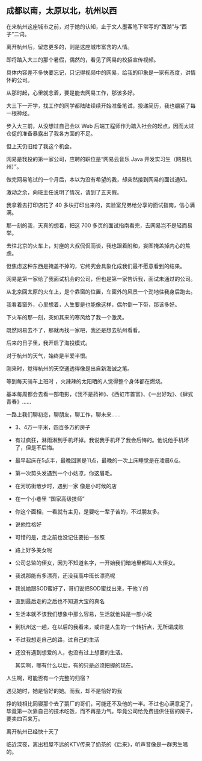 ## 成都以南，太原以北，杭州以西

在来杭州这座城市之前，对于她的认知，止于文人墨客笔下常写的“西湖”与“西子”二词。

离开杭州后，留恋更多的，则是这座城市富含的人情。

即将踏入大三的那个暑假，偶然的，看见了网易的校招宣传视频。

具体内容差不多快要忘记，只记得视频中的网易，给我的印象是一家有态度，讲情怀的公司。

从那时起，心里就念着，要是能去网易工作，那该多好。

大三下一开学，找工作的同学都陆陆续续开始准备笔试，投递简历，我也绷紧了每一根神经。

步入大三前，从没想过自己会以 Web 后端工程师作为踏入社会的起点，因而太过仓促的准备暴露出了我各方面的不足。

但上天仍旧给了我这个机会。

网易是我投的第一家公司，应聘的职位是“网易云音乐 Java 开发实习生（网易杭州）”。

做完网易笔试的一个月后，本以为没有希望的我，却突然接到网易的面试通知。

激动之余，向班主任说明了情况，请到了五天假。

我拿着去打印店花了 40 多块打印出来的，实验室兄弟给分享的面试指南，信心满满。

那一刻的我，天真的想着，把这 700 多页的面试指南看完，去网易岂不是轻而易举。

去往北京的火车上，对座的大叔侃侃而谈，我也跟着附和，妄图掩盖掉内心的焦虑。

但焦虑这种东西是掩盖不掉的，它终究会具象化成我们最不愿意看到的结果。

网易是第一家给了我面试机会的公司，但也是第一家告诉我，面试未通过的公司。

从北京回太原的火车上，是个靠窗的位置，车窗外的风景一个劲地往我身后跑去。

我看着窗外，心里想着，人生要是也能像这样，偶尔倒一下带，那该多好。

下火车的那一刻，突如其来的寒风给了我一个激灵。

既然网易去不了，那就再找一家吧，我还是想去杭州看看。

后来的日子里，我开启了海投模式。

对于杭州的天气，始终是半爱半恨。

刚来时，觉得杭州的天空通透得像是出自新海诚之笔。

等到每天骑车上班时 ，火辣辣的太阳晒的人觉得整个身体都在燃烧。



基本每周都会去看一部电影，《我不是药神》、《西虹市首富》、《一出好戏》、《肆式青春》……



一路上我们聊初恋，聊朋友，聊工作，聊未来……

+ 3、4万一平米，四百多万的房子

+ 有过疯狂，淋雨淋到手机坏掉。我说我手机坏了我会后悔的。他说他手机坏了，但是不后悔。

+ 最早起床在5点半，最晚回家是11点，最晚的一次上床睡觉是在凌晨6点。

+ 第一次剪头发遇到一个小姑凉，你这眉毛。

+ 在河坊街散步时，遇到一家 像是小时候的店

+ 在一个小巷里 “国家高级技师”

+ 你这个面相，一看就有主见，是要吃一辈子苦的，不过朋友多。

+ 说他性格好

+ 可惜的是，走之前也没记住要拍一张照

+ 路上好多美女呢

+ 公司总监的侄女，因为不知道名字，一开始我们暗地里都叫人大侄女。

+ 我说那能有多漂亮，还没我高中班长漂亮呢

+ 我说她跟SOD蜜好了，哥们说把SOD蜜找出来，干他丫的

+ 直到最后走的之后也不知道大宝的真名

+ 生活本就不该我们想象中那么容易，生活就他妈是一部小说

+ 到杭州这一趟，在以后的我看来，或许是人生的一个转折点，无所谓成败

+ 不过我想走自己的路，过自己的生活

+ 还没有遇到想爱的人，也没有过上想要的生活。

  其实啊，哪有什么以后，有的只是必须把握的现在。

人生啊，可能否有一个完整的归宿？

遇见她时，她是恰好的她。而我，却不是恰好的我

挣的钱相比同寝那个去了鹅厂的哥们，可能还不及他的一半。不过也心满意足了，毕竟第一次靠自己的技术吃饭，而不再是力气。毕竟公司给免费提供住宿的房子，要卖四百来万。

离开杭州已经快十天了



临近深夜，离出租屋不远的KTV传来了奶茶的《后来》，听声音像是一群男生唱的。